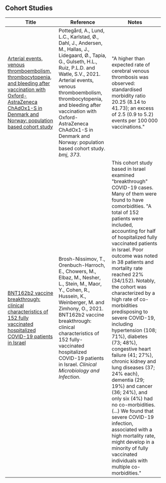 ## Cohort Studies
Title | Reference | Notes
--- | --- | ---
[Arterial events, venous thromboembolism, thrombocytopenia, and bleeding after vaccination with Oxford-AstraZeneca ChAdOx1-S in Denmark and Norway: population based cohort study](https://www.bmj.com/content/373/bmj.n1114) | Pottegård, A., Lund, L.C., Karlstad, Ø., Dahl, J., Andersen, M., Hallas, J., Lidegaard, Ø., Tapia, G., Gulseth, H.L., Ruiz, P.L.D. and Watle, S.V., 2021. Arterial events, venous thromboembolism, thrombocytopenia, and bleeding after vaccination with Oxford-AstraZeneca ChAdOx1-S in Denmark and Norway: population based cohort study. _bmj_, _373_. | "A higher than expected rate of cerebral venous thrombosis was observed: standardised morbidity ratio 20.25 (8.14 to 41.73); an excess of 2.5 (0.9 to 5.2) events per 100 000 vaccinations."
[BNT162b2 vaccine breakthrough: clinical characteristics of 152 fully vaccinated hospitalized COVID-19 patients in Israel](https://www.clinicalmicrobiologyandinfection.com/article/S1198-743X(21)00367-0/fulltext) | Brosh-Nissimov, T., Orenbuch-Harroch, E., Chowers, M., Elbaz, M., Nesher, L., Stein, M., Maor, Y., Cohen, R., Hussein, K., Weinberger, M. and Zimhony, O., 2021. BNT162b2 vaccine breakthrough: clinical characteristics of 152 fully-vaccinated hospitalized COVID-19 patients in Israel. _Clinical Microbiology and Infection_. | This cohort study based in Israel examined "breakthrough" COVID-19 cases. Many of them were found to have comorbidities. "A total of 152 patients were included, accounting for half of hospitalized fully vaccinated patients in Israel. Poor outcome was noted in 38 patients and mortality rate reached 22% (34/152). Notably, the cohort was characterized by a high rate of co-morbidities predisposing to severe COVID-19, including hypertension (108; 71%), diabetes (73; 48%), congestive heart failure (41; 27%), chronic kidney and lung diseases (37; 24% each), dementia (29; 19%) and cancer (36; 24%), and only six (4%) had no co-morbidities. (...) We found that severe COVID-19 infection, associated with a high mortality rate, might develop in a minority of fully vaccinated individuals with multiple co-morbidities."

